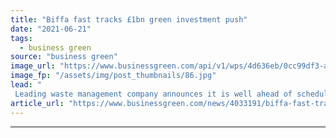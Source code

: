 ```yaml
---
title: "Biffa fast tracks £1bn green investment push"
date: "2021-06-21"
tags: 
  - business green
source: "business green"
image_url: "https://www.businessgreen.com/api/v1/wps/4d636eb/0cc99df3-a993-45e1-87a9-c99970b3916b/2/Tabbed-carousel-Building-a-circular-economy-002-185x114.jpg"
image_fp: "/assets/img/post_thumbnails/86.jpg"
lead: "
 Leading waste management company announces it is well ahead of schedule to meet £1.25bn green infrastructure investment goal ..."
article_url: "https://www.businessgreen.com/news/4033191/biffa-fast-tracks-gbp1bn-green-investment-push"
---
```


---
